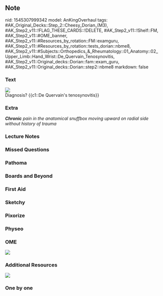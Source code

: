 ## Note
nid: 1545307999342
model: AnKingOverhaul
tags: #AK_Original_Decks::Step_2::Cheesy_Dorian_(M3), #AK_Step2_v11::!FLAG_THESE_CARDS::!DELETE, #AK_Step2_v11::!Shelf::FM, #AK_Step2_v11::#OME_banner, #AK_Step2_v11::#Resources_by_rotation::FM::examguru, #AK_Step2_v11::#Resources_by_rotation::tests_dorian::nbme8, #AK_Step2_v11::#Subjects::Orthopedics_&_Rheumatology::01_Anatomy::02_Upper_Limb::Hand_Wrist::De_Quervain_Tenosynovitis, #AK_Step2_v11::Original_decks::Dorian::fam::exam_guru, #AK_Step2_v11::Original_decks::Dorian::step2::nbme8
markdown: false

### Text
<img src="a0e60ef044e81a399a29a94cf5630e2e.jpg">
<div>
  Diagnosis? {{c1::De Quervain's tenosynovitis}}
</div>

### Extra
<i><b>Chronic</b> pain in the anatomical snuffbox moving upward on
radial side without history of trauma</i>

### Lecture Notes


### Missed Questions


### Pathoma


### Boards and Beyond


### First Aid


### Sketchy


### Pixorize


### Physeo


### OME
<div class="ome-widget">
  <a href="https://onlinemeded.org?ref=anki"><img src=
  "_OME_AnkiFlashcards_General_7.png"></a>
</div>

### Additional Resources
<b><i><img src="paste-355498738057217.jpg"></i></b>

### One by one

